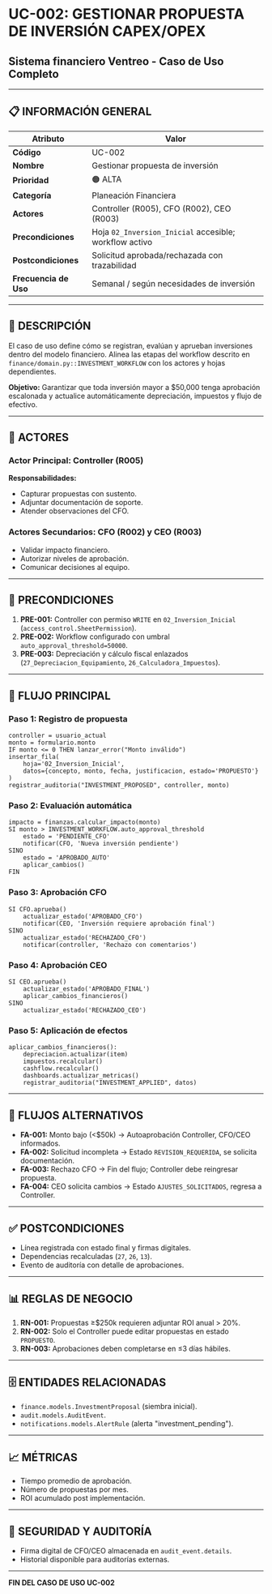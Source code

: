 # UC-002: GESTIONAR PROPUESTA DE INVERSIÓN CAPEX/OPEX

## Sistema financiero Ventreo - Caso de Uso Completo

---

## 📋 INFORMACIÓN GENERAL

|Atributo|Valor|
|---|---|
|**Código**|UC-002|
|**Nombre**|Gestionar propuesta de inversión|
|**Prioridad**|🟠 ALTA|
|**Categoría**|Planeación Financiera|
|**Actores**|Controller (R005), CFO (R002), CEO (R003)|
|**Precondiciones**|Hoja `02_Inversion_Inicial` accesible; workflow activo|
|**Postcondiciones**|Solicitud aprobada/rechazada con trazabilidad|
|**Frecuencia de Uso**|Semanal / según necesidades de inversión|

---

## 🎯 DESCRIPCIÓN

El caso de uso define cómo se registran, evalúan y aprueban inversiones dentro del modelo financiero. Alinea las etapas del workflow descrito en `finance/domain.py::INVESTMENT_WORKFLOW` con los actores y hojas dependientes.

**Objetivo:** Garantizar que toda inversión mayor a $50,000 tenga aprobación escalonada y actualice automáticamente depreciación, impuestos y flujo de efectivo.

---

## 👥 ACTORES

### Actor Principal: Controller (R005)

**Responsabilidades:**
- Capturar propuestas con sustento.
- Adjuntar documentación de soporte.
- Atender observaciones del CFO.

### Actores Secundarios: CFO (R002) y CEO (R003)

- Validar impacto financiero.
- Autorizar niveles de aprobación.
- Comunicar decisiones al equipo.

---

## 📝 PRECONDICIONES

1. **PRE-001:** Controller con permiso `WRITE` en `02_Inversion_Inicial` (`access_control.SheetPermission`).
2. **PRE-002:** Workflow configurado con umbral `auto_approval_threshold=50000`.
3. **PRE-003:** Depreciación y cálculo fiscal enlazados (`27_Depreciacion_Equipamiento`, `26_Calculadora_Impuestos`).

---

## 🔄 FLUJO PRINCIPAL

### Paso 1: Registro de propuesta

```pseudocode
controller = usuario_actual
monto = formulario.monto
IF monto <= 0 THEN lanzar_error("Monto inválido")
insertar_fila(
    hoja='02_Inversion_Inicial',
    datos={concepto, monto, fecha, justificacion, estado='PROPUESTO'}
)
registrar_auditoria("INVESTMENT_PROPOSED", controller, monto)
```

### Paso 2: Evaluación automática

```pseudocode
impacto = finanzas.calcular_impacto(monto)
SI monto > INVESTMENT_WORKFLOW.auto_approval_threshold
    estado = 'PENDIENTE_CFO'
    notificar(CFO, 'Nueva inversión pendiente')
SINO
    estado = 'APROBADO_AUTO'
    aplicar_cambios()
FIN
```

### Paso 3: Aprobación CFO

```pseudocode
SI CFO.aprueba()
    actualizar_estado('APROBADO_CFO')
    notificar(CEO, 'Inversión requiere aprobación final')
SINO
    actualizar_estado('RECHAZADO_CFO')
    notificar(controller, 'Rechazo con comentarios')
```

### Paso 4: Aprobación CEO

```pseudocode
SI CEO.aprueba()
    actualizar_estado('APROBADO_FINAL')
    aplicar_cambios_financieros()
SINO
    actualizar_estado('RECHAZADO_CEO')
```

### Paso 5: Aplicación de efectos

```pseudocode
aplicar_cambios_financieros():
    depreciacion.actualizar(item)
    impuestos.recalcular()
    cashflow.recalcular()
    dashboards.actualizar_metricas()
    registrar_auditoria("INVESTMENT_APPLIED", datos)
```

---

## 🔀 FLUJOS ALTERNATIVOS

- **FA-001:** Monto bajo (<$50k) → Autoaprobación Controller, CFO/CEO informados.
- **FA-002:** Solicitud incompleta → Estado `REVISION_REQUERIDA`, se solicita documentación.
- **FA-003:** Rechazo CFO → Fin del flujo; Controller debe reingresar propuesta.
- **FA-004:** CEO solicita cambios → Estado `AJUSTES_SOLICITADOS`, regresa a Controller.

---

## ✅ POSTCONDICIONES

- Línea registrada con estado final y firmas digitales.
- Dependencias recalculadas (`27`, `26`, `13`).
- Evento de auditoría con detalle de aprobaciones.

---

## 📊 REGLAS DE NEGOCIO

1. **RN-001:** Propuestas ≥$250k requieren adjuntar ROI anual > 20%.
2. **RN-002:** Solo el Controller puede editar propuestas en estado `PROPUESTO`.
3. **RN-003:** Aprobaciones deben completarse en ≤3 días hábiles.

---

## 🗄️ ENTIDADES RELACIONADAS

- `finance.models.InvestmentProposal` (siembra inicial).
- `audit.models.AuditEvent`.
- `notifications.models.AlertRule` (alerta "investment_pending").

---

## 📈 MÉTRICAS

- Tiempo promedio de aprobación.
- Número de propuestas por mes.
- ROI acumulado post implementación.

---

## 🔐 SEGURIDAD Y AUDITORÍA

- Firma digital de CFO/CEO almacenada en `audit_event.details`.
- Historial disponible para auditorías externas.

---

**FIN DEL CASO DE USO UC-002**
